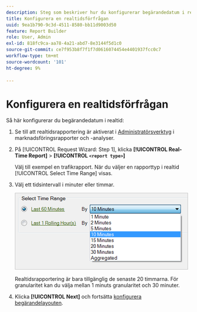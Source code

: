 ```yaml
---
description: Steg som beskriver hur du konfigurerar begärandedatum i realtid.
title: Konfigurera en realtidsförfrågan
uuid: 9ea1b790-9c3d-4511-8580-bb11d9003d50
feature: Report Builder
role: User, Admin
exl-id: 818fc9ca-aa78-4a21-abd7-8e3144f5d1c0
source-git-commit: ce7f953b8f7f1f7d0616074454e4401937fcc0c7
workflow-type: tm+mt
source-wordcount: '101'
ht-degree: 9%

---
```


# Konfigurera en realtidsförfrågan

Så här konfigurerar du begärandedatum i realtid:

1. Se till att realtidsrapportering är aktiverat i [Administratörsverktyg](https://experienceleague.adobe.com/docs/analytics/admin/admin-tools/real-time-reports/t-realtime-admin.html) i marknadsföringsrapporter och -analyser.
1. På [!UICONTROL Request Wizard: Step 1], klicka **[!UICONTROL Real-Time Report]** > **[!UICONTROL `<report type>`]**

   Välj till exempel en trafikrapport. När du väljer en rapporttyp i realtid [!UICONTROL Select Time Range] visas.

1. Välj ett tidsintervall i minuter eller timmar.

   ![Stegresultat](assets/real_time_select_date.png)

   Realtidsrapportering är bara tillgänglig de senaste 20 timmarna. För granularitet kan du välja mellan 1 minuts granularitet och 30 minuter.
1. Klicka **[!UICONTROL Next]** och fortsätta [konfigurera begärandelayouten](/help/analyze/report-builder/layout/layout.md).
